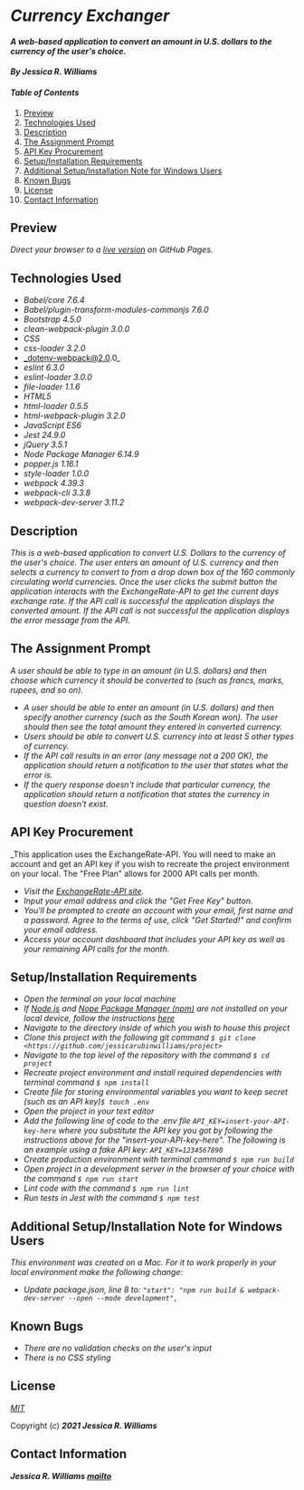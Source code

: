 # _Currency Exchanger_

#### _A web-based application to convert an amount in U.S. dollars to the currency of the user's choice._

#### _By **Jessica R. Williams**_

#### _Table of Contents_

1. [Preview](#preview)
2. [Technologies Used](#technologies)
3. [Description](#description)
4. [The Assignment Prompt](#prompt)
5. [API Key Procurement](#api)
6. [Setup/Installation Requirements](#setup)
7. [Additional Setup/Installation Note for Windows Users](#windows)
8. [Known Bugs](#bugs)
9. [License](#license)
10. [Contact Information](#contact)

## Preview <a id="preview"></a>

_Direct your browser to a [live version](https://jessicarubinwilliams.github.io/currency-exchanger) on GitHub Pages._

## Technologies Used <a id="technologies"></a>

* _Babel/core 7.6.4_
* _Babel/plugin-transform-modules-commonjs 7.6.0_
* _Bootstrap 4.5.0_
* _clean-webpack-plugin 3.0.0_
* _CSS_
* _css-loader 3.2.0_
* _dotenv-webpack@2.0.0_
* _eslint 6.3.0_
* _eslint-loader 3.0.0_
* _file-loader 1.1.6_
* _HTML5_
* _html-loader 0.5.5_
* _html-webpack-plugin 3.2.0_
* _JavaScript ES6_
* _Jest 24.9.0_
* _jQuery 3.5.1_
* _Node Package Manager 6.14.9_
* _popper.js 1.16.1_
* _style-loader 1.0.0_
* _webpack 4.39.3_
* _webpack-cli 3.3.8_
* _webpack-dev-server 3.11.2_

## Description <a id="description"></a>

_This is a web-based application to convert U.S. Dollars to the currency of the user's choice. The user enters an amount of U.S. currency and then selects a currency to convert to from a drop down box of the 160 commonly circulating world currencies. Once the user clicks the submit button the application interacts with the ExchangeRate-API to get the current days exchange rate. If the API call is successful the application displays the converted amount. If the API call is not successful the application displays the error message from the API._

## The Assignment Prompt <a id="prompt"></a>

_A user should be able to type in an amount (in U.S. dollars) and then choose which currency it should be converted to (such as francs, marks, rupees, and so on)._

* _A user should be able to enter an amount (in U.S. dollars) and then specify another currency (such as the South Korean won). The user should then see the total amount they entered in converted currency._
* _Users should be able to convert U.S. currency into at least 5 other types of currency._
* _If the API call results in an error (any message not a 200 OK), the application should return a notification to the user that states what the error is._
* _If the query response doesn't include that particular currency, the application should return a notification that states the currency in question doesn't exist._

## API Key Procurement <a id="api"></a>

_This application uses the ExchangeRate-API. You will need to make an account and get an API key if you wish to recreate the project environment on your local. The "Free Plan" allows for 2000 API calls per month.

* _Visit the [ExchangeRate-API site](https://www.exchangerate-api.com/)._
* _Input your email address and click the "Get Free Key" button._
* _You'll be prompted to create an account with your email, first name and a password. Agree to the terms of use, click "Get Started!" and confirm your email address._
* _Access your account dashboard that includes your API key as well as your remaining API calls for the month._

## Setup/Installation Requirements <a id="setup"></a>

* _Open the terminal on your local machine_
* _If [Node.js](https://nodejs.org/en/) and [Nope Package Manager (npm)](https://www.npmjs.com/) are not installed on your local device, follow the instructions [here](https://www.learnhowtoprogram.com/intermediate-javascript/getting-started-with-javascript/installing-node-js)_
* _Navigate to the directory inside of which you wish to house this project_
* _Clone this project with the following git command `$ git clone <https://github.com/jessicarubinwilliams/project>`_
* _Navigate to the top level of the repository with the command `$ cd project`_
* _Recreate project environment and install required dependencies with terminal command `$ npm install`_
* _Create file for storing environmental variables you want to keep secret (such as an API key)`$ touch .env`_
* _Open the project in your text editor_
* _Add the following line of code to the .env file `API_KEY=insert-your-API-key-here` where you substitute the API key you got by following the instructions above for the "insert-your-API-key-here". The following is an example using a fake API key: `API_KEY=1234567890`_
* _Create production environment with terminal command `$ npm run build`_
* _Open project in a development server in the browser of your choice with the command `$ npm run start`_
* _Lint code with the command `$ npm run lint`_
* _Run tests in Jest with the command `$ npm test`_

## Additional Setup/Installation Note for Windows Users <a id="windows"></a>

_This environment was created on a Mac. For it to work properly in your local environment make the following change:_
* _Update package.json, line 8 to: `"start": "npm run build & webpack-dev-server --open --mode development",`_

## Known Bugs <a id="bugs"></a>
* _There are no validation checks on the user's input_
* _There is no CSS styling_

## License <a id="license"></a>
*[MIT](https://choosealicense.com/licenses/mit/)*

Copyright (c) **_2021 Jessica R. Williams_**

## Contact Information <a id="contact"></a>
**_Jessica R. Williams [mailto](mailto:jessicarubinwilliams@gmail.com)_**
